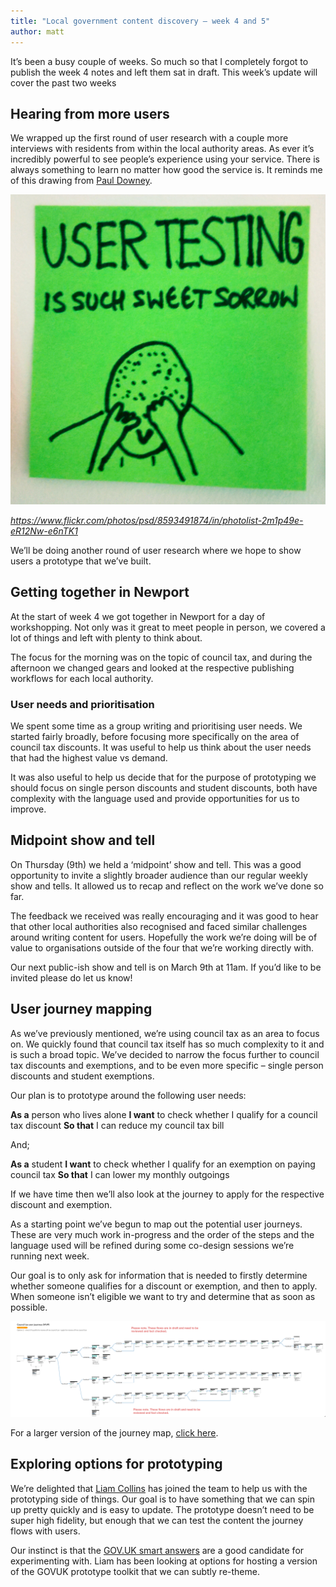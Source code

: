 ```yaml
---
title: "Local government content discovery – week 4 and 5"
author: matt
---
```

It’s been a busy couple of weeks. So much so that I completely forgot to publish the week 4 notes and left them sat in draft. This week’s update will cover the past two weeks

## Hearing from more users

We wrapped up the first round of user research with a couple more interviews with residents from within the local authority areas. As ever it’s incredibly powerful to see people’s experience using your service. There is always something to learn no matter how good the service is. It reminds me of this drawing from [Paul Downey](https://twitter.com/psd).

![A paul downey doodle about user testing being such sweet sorrow](/assets/images/user-testing-bitter-sweet-sorrow.jpg)

_https://www.flickr.com/photos/psd/8593491874/in/photolist-2m1p49e-eR12Nw-e6nTK1_

We’ll be doing another round of user research where we hope to show users a prototype that we’ve built.

## Getting together in Newport

At the start of week 4 we got together in Newport for a day of workshopping. Not only was it great to meet people in person, we covered a lot of things and left with plenty to think about.

The focus for the morning was on the topic of council tax, and during the afternoon we changed gears and looked at the respective publishing workflows for each local authority.

### User needs and prioritisation
We spent some time as a group writing and prioritising user needs. We started fairly broadly, before focusing more specifically on the area of council tax discounts. It was useful to help us think about the user needs that had the highest value vs demand.

It was also useful to help us decide that for the purpose of prototyping we should focus on single person discounts and student discounts, both have complexity with the language used and provide opportunities for us to improve.

## Midpoint show and tell
On Thursday (9th) we held a ‘midpoint’ show and tell. This was a good opportunity to invite a slightly broader audience than our regular weekly show and tells. It allowed us to recap and reflect on the work we’ve done so far.

The feedback we received was really encouraging and it was good to hear that other local authorities also recognised and faced similar challenges around writing content for users. Hopefully the work we’re doing will be of value to organisations outside of the four that we’re working directly with.

Our next public-ish show and tell is on March 9th at 11am. If you’d like to be invited please do let us know! 

## User journey mapping

As we’ve previously mentioned, we’re using council tax as an area to focus on. We quickly found that council tax itself has so much complexity to it and is such a broad topic. We’ve decided to narrow the focus further to council tax discounts and exemptions, and to be even more specific – single person discounts and student exemptions.

Our plan is to prototype around the following user needs:

**As a** person who lives alone
**I want** to check whether I qualify for a council tax discount
**So that** I can reduce my council tax bill

And;

**As a** student
**I want** to check whether I qualify for an exemption on paying council tax
**So that** I can lower my monthly outgoings  

If we have time then we’ll also look at the journey to apply for the respective discount and exemption.

As a starting point we’ve begun to map out the potential user journeys. These are very much work in-progress and the order of the steps and the language used will be refined during some co-design sessions we’re running next week.

Our goal is to only ask for information that is needed to firstly determine whether someone qualifies for a discount or exemption, and then to apply. When someone isn’t eligible we want to try and determine that as soon as possible.

![A screen shot of the council tax journey maps](/assets/images/council-tax-journey-maps.png)

For a larger version of the journey map, [click here](https://docs.google.com/drawings/d/1D3U6eLtDBgCaTVioa3jtGpc6a81hbxn-O4rXn56vtEA/edit?usp=sharing).

## Exploring options for prototyping
We’re delighted that [Liam Collins](https://www.linkedin.com/in/lcollinsdesigner) has joined the team to help us with the prototyping side of things. Our goal is to have something that we can spin up pretty quickly and is easy to update. The prototype doesn’t need to be super high fidelity, but enough that we can test the content the journey flows with users.

Our instinct is that the [GOV.UK smart answers](https://docs.publishing.service.gov.uk/repos/smart-answers.html) are a good candidate for experimenting with. Liam has been looking at options for hosting a version of the GOVUK prototype toolkit that we can subtly re-theme.